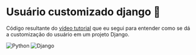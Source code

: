 # Usuário customizado django :adult:

Código resultante do [vídeo tutorial](https://youtu.be/PtQiiknWUcI?t=23143) que
eu segui para entender como se dá a customização do usuário em um projeto
Django.

![Python](https://img.shields.io/badge/python-3670A0?style=for-the-badge&logo=python&logoColor=ffdd54)
![Django](https://img.shields.io/badge/django-%23092E20.svg?style=for-the-badge&logo=django&logoColor=white)

